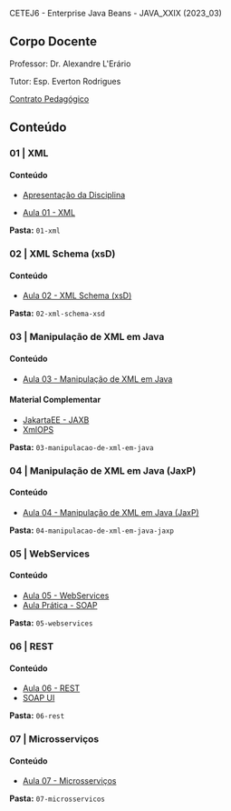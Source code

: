 CETEJ6 - Enterprise Java Beans - JAVA_XXIX (2023_03)

## Corpo Docente
Professor: Dr. Alexandre L'Erário

Tutor: Esp. Everton Rodrigues

[Contrato Pedagógico](https://github.com/MarleneMoraes/utfpr-java/blob/main/webservices/WEBSERVICES_contrato-pedagogico.pdf)

## Conteúdo
### 01 | XML
#### Conteúdo

- [Apresentação da Disciplina](https://github.com/MarleneMoraes/utfpr-java/blob/main/webservices/01-xml/apresentacao-da-disciplina.pdf)

- [Aula 01 - XML](https://github.com/MarleneMoraes/utfpr-java/blob/main/webservices/01-xml/xml.pdf)

**Pasta:** `01-xml`

### 02 | XML Schema (xsD)
#### Conteúdo
- [Aula 02 - XML Schema (xsD)](https://github.com/MarleneMoraes/utfpr-java/blob/main/webservices/02-xml-schema-xsd/xml-schema-xsd.pdf)

**Pasta:** `02-xml-schema-xsd`

### 03 | Manipulação de XML em Java
#### Conteúdo
- [Aula 03 - Manipulação de XML em Java](https://github.com/MarleneMoraes/utfpr-java/blob/main/webservices/03-manipulacao-de-xml-em-java/manipulacao-de-xml-em-java.pdf)

#### Material Complementar
- [JakartaEE - JAXB](https://eclipse-ee4j.github.io/jaxb-ri/)
- [XmlOPS](https://github.com/alerario/XmlOPS)

**Pasta:** `03-manipulacao-de-xml-em-java`

### 04 | Manipulação de XML em Java (JaxP)
#### Conteúdo
- [Aula 04 - Manipulação de XML em Java (JaxP)](https://github.com/MarleneMoraes/utfpr-java/blob/main/webservices/04-manipulacao-de-xml-em-java-jaxp/manipulacao-de-xml-em-java-jaxp.pdf)

**Pasta:** `04-manipulacao-de-xml-em-java-jaxp`

### 05 | WebServices
#### Conteúdo
- [Aula 05 - WebServices](https://github.com/MarleneMoraes/utfpr-java/blob/main/webservices/05-webservices/webservices.pdf)
- [Aula Prática - SOAP](https://github.com/MarleneMoraes/utfpr-java/blob/main/webservices/05-webservices/AulaSoap)

**Pasta:** `05-webservices`

### 06 | REST
#### Conteúdo
- [Aula 06 - REST](https://github.com/MarleneMoraes/utfpr-java/blob/main/webservices/06-rest/rest.pdf)
- [SOAP UI](https://www.soapui.org/)

**Pasta:** `06-rest`

### 07 | Microsserviços
#### Conteúdo
- [Aula 07 - Microsserviços](https://github.com/MarleneMoraes/utfpr-java/blob/main/webservices/07-microsservicos/microsservicos.pdf)

**Pasta:** `07-microsservicos`
